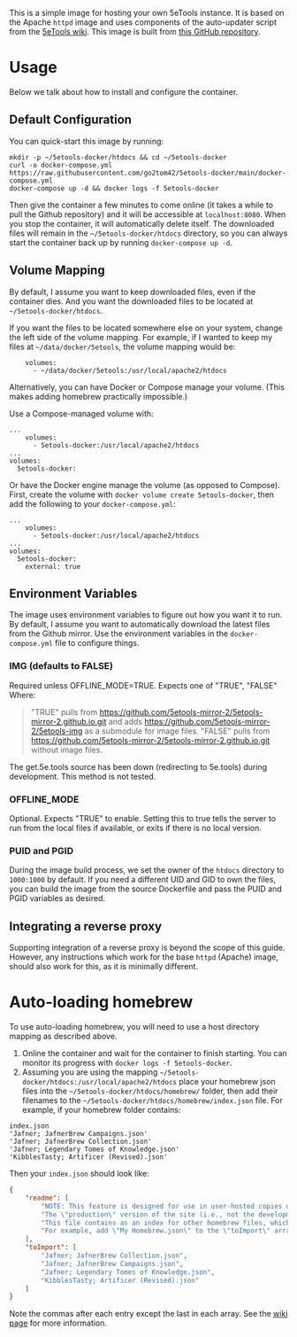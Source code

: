 This is a simple image for hosting your own 5eTools instance. It is based on the Apache `httpd` image and uses components of the auto-updater script from the [5eTools wiki](https://wiki.tercept.net/en/5eTools/InstallGuide). This image is built from [this GitHub repository](https://github.com/Jafner/5etools-docker). 

# Usage
Below we talk about how to install and configure the container. 

## Default Configuration
You can quick-start this image by running:

```
mkdir -p ~/5etools-docker/htdocs && cd ~/5etools-docker
curl -o docker-compose.yml https://raw.githubusercontent.com/go2tom42/5etools-docker/main/docker-compose.yml
docker-compose up -d && docker logs -f 5etools-docker
```

Then give the container a few minutes to come online (it takes a while to pull the Github repository) and it will be accessible at `localhost:8080`.
When you stop the container, it will automatically delete itself. The downloaded files will remain in the `~/5etools-docker/htdocs` directory, so you can always start the container back up by running `docker-compose up -d`.

## Volume Mapping
By default, I assume you want to keep downloaded files, even if the container dies. And you want the downloaded files to be located at `~/5etools-docker/htdocs`.  

If you want the files to be located somewhere else on your system, change the left side of the volume mapping. For example, if I wanted to keep my files at `~/data/docker/5etools`, the volume mapping would be:

```
    volumes:
      - ~/data/docker/5etools:/usr/local/apache2/htdocs
```

Alternatively, you can have Docker or Compose manage your volume. (This makes adding homebrew practically impossible.)  

Use a Compose-managed volume with:
```
...
    volumes:
      - 5etools-docker:/usr/local/apache2/htdocs
...
volumes:
  5etools-docker:
```

Or have the Docker engine manage the volume (as opposed to Compose). First, create the volume with `docker volume create 5etools-docker`, then add the following to your `docker-compose.yml`:
```
...
    volumes:
      - 5etools-docker:/usr/local/apache2/htdocs
...
volumes:
  5etools-docker:
    external: true
```

## Environment Variables
The image uses environment variables to figure out how you want it to run. 
By default, I assume you want to automatically download the latest files from the Github mirror. Use the environment variables in the `docker-compose.yml` file to configure things.

### IMG (defaults to FALSE)
Required unless OFFLINE_MODE=TRUE.
Expects one of "TRUE", "FALSE" Where:  
  > "TRUE" pulls from https://github.com/5etools-mirror-2/5etools-mirror-2.github.io.git and adds https://github.com/5etools-mirror-2/5etools-img as a submodule for image files.
  > "FALSE" pulls from https://github.com/5etools-mirror-2/5etools-mirror-2.github.io.git without image files.  

The get.5e.tools source has been down (redirecting to 5e.tools) during development. This method is not tested.  

### OFFLINE_MODE
Optional. Expects "TRUE" to enable. 
Setting this to true tells the server to run from the local files if available, or exits if there is no local version. 

### PUID and PGID
During the image build process, we set the owner of the `htdocs` directory to `1000:1000` by default. If you need a different UID and GID to own the files, you can build the image from the source Dockerfile and pass the PUID and PGID variables as desired.

## Integrating a reverse proxy
Supporting integration of a reverse proxy is beyond the scope of this guide. 
However, any instructions which work for the base `httpd` (Apache) image, should also work for this, as it is minimally different.

# Auto-loading homebrew
To use auto-loading homebrew, you will need to use a host directory mapping as described above. 

1. Online the container and wait for the container to finish starting. You can monitor its progress with `docker logs -f 5etools-docker`.
2. Assuming you are using the mapping `~/5etools-docker/htdocs:/usr/local/apache2/htdocs` place your homebrew json files into the `~/5etools-docker/htdocs/homebrew/` folder, then add their filenames to the `~/5etools-docker/htdocs/homebrew/index.json` file.
For example, if your homebrew folder contains:
```
index.json
'Jafner; JafnerBrew Campaigns.json'
'Jafner; JafnerBrew Collection.json'
'Jafner; Legendary Tomes of Knowledge.json'
'KibblesTasty; Artificer (Revised).json'
```
Then your `index.json` should look like:
```json
{
    "readme": [
        "NOTE: This feature is designed for use in user-hosted copies of the site, and not for integrating \"official\" 5etools content.",
        "The \"production\" version of the site (i.e., not the development ZIP) has this feature disabled. You can re-enable it by replacing `IS_DEPLOYED = \"X.Y.Z\";` in the file `js/utils.js`, with `IS_DEPLOYED = undefined;`",
        "This file contains as an index for other homebrew files, which should be placed in the same directory.",
        "For example, add \"My Homebrew.json\" to the \"toImport\" array below, and have a valid JSON homebrew file in this (\"homebrew/\") directory."
    ],
    "toImport": [
        "Jafner; JafnerBrew Collection.json",
        "Jafner; JafnerBrew Campaigns.json",
        "Jafner; Legendary Tomes of Knowledge.json",
        "KibblesTasty; Artificer (Revised).json"
    ]
}
```

Note the commas after each entry except the last in each array.
See the [wiki page](https://wiki.5e.tools/index.php/5eTools_Install_Guide) for more information. 
